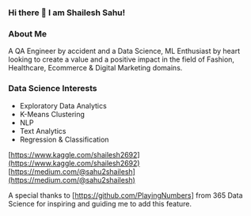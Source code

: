 ### Hi there 👋 I am Shailesh Sahu!

<!--
**shailesh2692/shailesh2692** is a ✨ _special_ ✨ repository because its `README.md` (this file) appears on your GitHub profile.

Here are some ideas to get you started:

- 🔭 I’m currently working on ...
- 🌱 I’m currently learning ...
- 👯 I’m looking to collaborate on ...
- 🤔 I’m looking for help with ...
- 💬 Ask me about ...
- 📫 How to reach me: ...
- 😄 Pronouns: ...
- ⚡ Fun fact: ...
-->

### About Me
A QA Engineer by accident and a Data Science, ML Enthusiast by heart looking to create a value and a positive impact in the field of Fashion, Healthcare, Ecommerce & Digital Marketing domains.

### Data Science Interests
- Exploratory Data Analytics
- K-Means Clustering
- NLP
- Text Analytics
- Regression & Classification

[https://www.kaggle.com/shailesh2692](https://www.kaggle.com/shailesh2692)                 
[https://medium.com/@sahu2shailesh](https://medium.com/@sahu2shailesh)


A special thanks to [https://github.com/PlayingNumbers] from 365 Data Science for inspiring and guiding me to add this feature.
